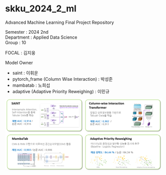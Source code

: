 # skku_2024_2_ml
Advanced Machine Learning Final Project Repository  

Semester : 2024 2nd  
Department : Applied Data Science  
Group : 10  

FOCAL : 김지웅

Model Owner
- saint : 이휘운  
- pytorch_frame (Column Wise Interaction) : 박성준  
- mambatab : 노희섭  
- adaptive (Adaptive Priority Reweighing) : 이민규  

![alt text](readme_image/image-1.png)  

